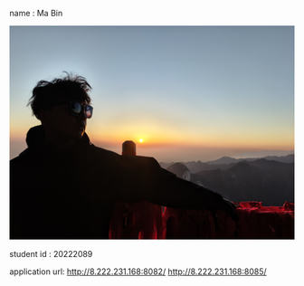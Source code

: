 name   :  Ma Bin



![a](html/a.jpg)



student id   :  20222089



application url:  http://8.222.231.168:8082/
http://8.222.231.168:8085/









